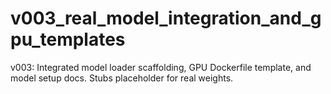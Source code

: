 # v003_real_model_integration_and_gpu_templates

v003: Integrated model loader scaffolding, GPU Dockerfile template, and model setup docs. Stubs placeholder for real weights.

